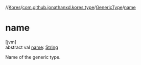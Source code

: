 //[Kores](../../../index.md)/[com.github.jonathanxd.kores.type](../index.md)/[GenericType](index.md)/[name](name.md)

# name

[jvm]\
abstract val [name](name.md): [String](https://kotlinlang.org/api/latest/jvm/stdlib/kotlin/-string/index.html)

Name of the generic type.
